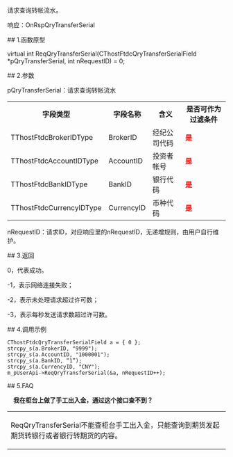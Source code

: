 <p>请求查询转帐流水。</p>
<p>响应：OnRspQryTransferSerial</p>
<span class="anchor" id="dcceb2e8-927e-44fe-a811-dcad497cdd1f"></span>
## 1.函数原型
<p>virtual int ReqQryTransferSerial(CThostFtdcQryTransferSerialField *pQryTransferSerial, int nRequestID) = 0;</p>
<span class="anchor" id="8caf9312-6983-4628-af99-3092ed575195"></span>
## 2.参数
<p>pQryTransferSerial：请求查询转帐流水</p>
<table><tr><th style="TEXT-ALIGN: center;">字段类型</th><th style="TEXT-ALIGN: center;">字段名称</th><th style="TEXT-ALIGN: center;">含义</th><th style="TEXT-ALIGN: center;">是否可作为过滤条件</th></tr><tr><td style="TEXT-ALIGN: left;">TThostFtdcBrokerIDType</td>
<td style="TEXT-ALIGN: left;">BrokerID</td>
<td style="TEXT-ALIGN: left;">经纪公司代码</td>
<td style="TEXT-ALIGN: left;"><strong><font color="#FF0000">是</font></strong></td>
</tr>
<tr><td style="TEXT-ALIGN: left;">TThostFtdcAccountIDType</td>
<td style="TEXT-ALIGN: left;">AccountID</td>
<td style="TEXT-ALIGN: left;">投资者帐号</td>
<td style="TEXT-ALIGN: left;"><strong><font color="#FF0000">是</font></strong></td>
</tr>
<tr><td style="TEXT-ALIGN: left;">TThostFtdcBankIDType</td>
<td style="TEXT-ALIGN: left;">BankID</td>
<td style="TEXT-ALIGN: left;">银行代码</td>
<td style="TEXT-ALIGN: left;"><strong><font color="#FF0000">是</font></strong></td>
</tr>
<tr><td style="TEXT-ALIGN: left;">TThostFtdcCurrencyIDType</td>
<td style="TEXT-ALIGN: left;">CurrencyID</td>
<td style="TEXT-ALIGN: left;">币种代码</td>
<td style="TEXT-ALIGN: left;"><strong><font color="#FF0000">是</font></strong></td>
</tr>
</table>
<p>nRequestID：请求ID，对应响应里的nRequestID，无递增规则，由用户自行维护。</p>
<span class="anchor" id="062d0323-14c6-4426-9dc8-6b7ff646ea51"></span>
## 3.返回
<p>0，代表成功。</p>
<p>-1，表示网络连接失败；</p>
<p>-2，表示未处理请求超过许可数；</p>
<p>-3，表示每秒发送请求数超过许可数。</p>
<span class="anchor" id="33f3dba0-b8de-47a7-ab26-96e26d5112fe"></span>
## 4.调用示例
<pre><code>CThostFtdcQryTransferSerialField a = { 0 };
strcpy_s(a.BrokerID, "9999");
strcpy_s(a.AccountID, "1000001"); 
strcpy_s(a.BankID, “1”);
strcpy_s(a.CurrencyID, "CNY");
m_pUserApi-&gt;ReqQryTransferSerial(&amp;a, nRequestID++);
</code></pre>
<span class="anchor" id="33d50fd2-b050-44f0-afa6-415578828226"></span>
## 5.FAQ
<p><div class="region_i"><p class="region_header" id="region_header_1" style="padding-left: 1em;font-weight : bold;text-indent: 0px;text-align: left;">我在柜台上做了手工出入金，通过这个接口查不到？</p><div class="region_panel" id="region_panel_1" style="display:block;"><table><tr><td>
<p>ReqQryTransferSerial不能查柜台手工出入金，只能查询到期货发起期货转银行或者银行转期货的内容。</p>
</td></tr></table>
</div><p class="region_tail" id="region_tail_1" style="border-top-color:transparent;border-bottom-width:0;"></p></div></p>
